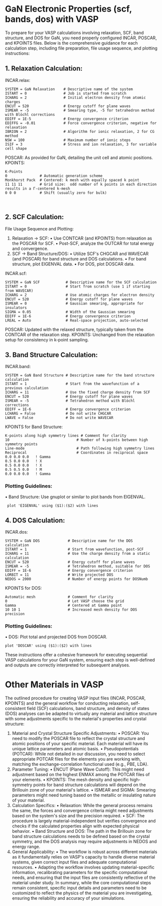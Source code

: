 # GaN Electronic Properties (scf, bands, dos) with VASP

To prepare for your VASP calculations involving relaxation, SCF, band structure, and DOS for GaN, you need properly configured INCAR, POSCAR, and KPOINTS files. Below is the comprehensive guidance for each calculation step, including file preparation, file usage sequence, and plotting instructions:

## 1. Relaxation Calculation:
INCAR.relax:
```shell
SYSTEM = GaN Relaxation    # Descriptive name of the system
ISTART = 0                 # Job is started from scratch
ICHARG = 2                 # Initial electron density from atomic charges
ENCUT = 520                # Energy cutoff for plane waves
ISMEAR = -5                # Smearing type, -5 for tetrahedron method with Blöchl corrections
EDIFF = 1E-5               # Energy convergence criterion
EDIFFG = -0.01             # Force convergence criterion, negative for relaxation
IBRION = 2                 # Algorithm for ionic relaxation, 2 for CG method
NSW = 100                  # Maximum number of ionic steps
ISIF = 3                   # Stress and ion relaxation, 3 for variable cell shape
```
POSCAR: As provided for GaN, detailing the unit cell and atomic positions.
KPOINTS:

```shell
K-Points
0               # Automatic generation scheme
Monkhorst Pack  # Centered: k mesh with equally spaced k point
11 11 11        # Grid size:  odd number of k points in each direction results in a Γ-centered k-mesh
0 0 0           # Shift (usually zero for bulk)
```
 
## 2. SCF Calculation:
File Usage Sequence and Plotting:
1.	Relaxation → SCF:
•	Use CONTCAR (and KPOINTS) from relaxation as the POSCAR for SCF.
•	Post-SCF, analyze the OUTCAR for total energy and convergence.
2.	SCF → Band Structure/DOS:
•	Utilize SCF's CHGCAR and WAVECAR (and POSCAR) for band structure and DOS calculations.
•	For band structure, plot EIGENVAL data.
•	For DOS, plot DOSCAR data.

INCAR.scf:
```shell
SYSTEM = GaN SCF            # Descriptive name for the SCF calculation
ISTART = 0                  # Start from scratch (use 1 if starting from WAVECAR)
ICHARG = 2                  # Use atomic charges for electron density
ENCUT = 520                 # Energy cutoff for plane waves
ISMEAR = 0                  # Gaussian smearing, appropriate for insulators
SIGMA = 0.05                # Width of the Gaussian smearing
EDIFF = 1E-6                # Energy convergence criterion
LREAL = Auto                # Real-space projection, auto-selected
```
POSCAR: Updated with the relaxed structure, typically taken from the CONTCAR of the relaxation step.
KPOINTS: Unchanged from the relaxation setup for consistency in k-point sampling.
 
## 3. Band Structure Calculation:
INCAR.band:
```shell
SYSTEM = GaN Band Structure # Descriptive name for the band structure calculation
ISTART = 1                  # Start from the wavefunction of a previous calculation
ICHARG = 11                 # Use the fixed charge density from SCF
ENCUT = 520                 # Energy cutoff for plane waves
ISMEAR = -5                 # Tetrahedron method with Blöchl corrections
EDIFF = 1E-6                # Energy convergence criterion
LCHARG = False              # Do not write CHGCAR
LWAVE = False               # Do not write WAVECAR
```
KPOINTS for Band Structure:
```shell
K-points along high symmetry lines # Comment for clarity
10                               # Number of k-points between high symmetry points
Line-mode                        # Path following high symmetry lines
Reciprocal                       # Coordinates in reciprocal space
0.0 0.0 0.0   ! Gamma
0.5 0.0 0.0   ! X
0.5 0.0 0.0   ! X
0.5 0.5 0.0   ! M
0.0 0.0 0.0   ! Gamma
```
### Plotting Guidelines:
•	Band Structure: Use gnuplot or similar to plot bands from EIGENVAL.
```shell
 plot 'EIGENVAL' using ($1):($2) with lines
 ```
## 4. DOS Calculation:
INCAR.dos:
```shell
SYSTEM = GaN DOS             # Descriptive name for the DOS calculation
ISTART = 1                   # Start from wavefunction, post-SCF
ICHARG = 11                  # Use the charge density from a static calculation
ENCUT = 520                  # Energy cutoff for plane waves
ISMEAR = -5                  # Tetrahedron method, suitable for DOS
EDIFF = 1E-6                 # Energy convergence criterion
LORBIT = 11                  # Write projected DOS
NEDOS = 2000                 # Number of energy points for DOSNumb
```
KPOINTS for DOS:
```shell
Automatic mesh               # Comment for clarity
0                            # Let VASP choose the grid
Gamma                        # Centered at Gamma point
10 10 1                      # Increased mesh density for DOS precision
```
### Plotting Guidelines:
•	DOS: Plot total and projected DOS from DOSCAR.
```Shell
plot 'DOSCAR' using ($1):($2) with lines
```
These instructions offer a cohesive framework for executing sequential VASP calculations for your GaN system, ensuring each step is well-defined and outputs are correctly interpreted for subsequent analyses.
 

# Other Materials in VASP
The outlined procedure for creating VASP input files (INCAR, POSCAR, KPOINTS) and the general workflow for conducting relaxation, self-consistent field (SCF) calculations, band structure, and density of states (DOS) analyses can be adapted to virtually any material and lattice structure with some adjustments specific to the material's properties and crystal structure:
1.	Material and Crystal Structure Specific Adjustments:
•	POSCAR: You need to modify the POSCAR file to reflect the crystal structure and atomic positions of your specific material. Each material will have its unique lattice parameters and atomic basis.
•	Pseudopotentials (POTCAR): While not detailed in our discussion, you need to select appropriate POTCAR files for the elements you are working with, matching the exchange-correlation functional used (e.g., PBE, LDA).
2.	Parameter Tuning:
•	ENCUT (Plane Wave Cutoff): This might need adjustment based on the highest ENMAX among the POTCAR files of your elements.
•	KPOINTS: The mesh density and specific high-symmetry points for band structure calculations will depend on the Brillouin zone of your material's lattice.
•	ISMEAR and SIGMA: Smearing parameters might need tuning based on the metallic or insulating nature of your material.
3.	Calculation Specifics:
•	Relaxation: While the general process remains the same, the forces and convergence criteria might need adjustments based on the system's size and the precision required.
•	SCF: The procedure is largely material-independent but verifies convergence and checks if the calculated properties align with expected physical behavior.
•	Band Structure and DOS: The path in the Brillouin zone for band structure calculations needs to be defined based on the crystal symmetry, and the DOS analysis may require adjustments in NEDOS and energy range.
4.	General Applicability:
•	The workflow is robust across different materials as it fundamentally relies on VASP's capacity to handle diverse material systems, given correct input files and adequate computational resources.
•	Adapting the workflow involves updating material-specific information, recalibrating parameters for the specific computational needs, and ensuring that the input files are consistently reflective of the material under study.
In summary, while the core computational steps remain consistent, specific input details and parameters need to be customized to reflect the physics of the material you are investigating, ensuring the reliability and accuracy of your simulations.







